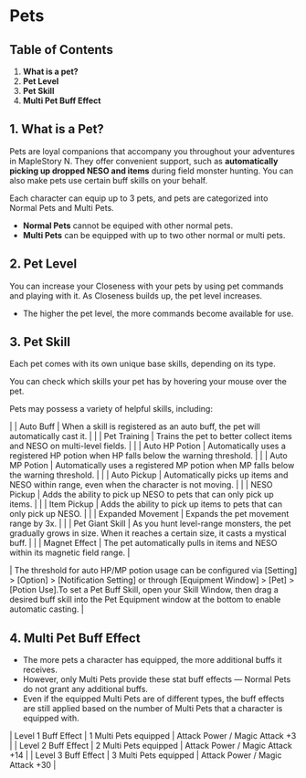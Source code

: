 # Pets
## Table of Contents
1.  **What is a pet?**
2.  **Pet Level**
3.  **Pet Skill**
4.  **Multi Pet Buff Effect**
## 1. What is a Pet?

Pets are loyal companions that accompany you throughout your adventures in MapleStory N. They offer convenient support, such as **automatically picking up dropped NESO and items** during field monster hunting. You can also make pets use certain buff skills on your behalf.

Each character can equip up to 3 pets, and pets are categorized into Normal Pets and Multi Pets.

*   **Normal Pets** cannot be equiped with other normal pets.
*   **Multi Pets** can be equipped with up to two other normal or multi pets.
## 2. Pet Level

You can increase your Closeness with your pets by using pet commands and playing with it. As Closeness builds up, the pet level increases.

*   The higher the pet level, the more commands become available for use.
## 3. Pet Skill

Each pet comes with its own unique base skills, depending on its type.

You can check which skills your pet has by hovering your mouse over the pet.

Pets may possess a variety of helpful skills, including:

|  | Auto Buff | When a skill is registered as an auto buff, the pet will automatically cast it. |
|  | Pet Training | Trains the pet to better collect items and NESO on multi-level fields. |
|  | Auto HP Potion | Automatically uses a registered HP potion when HP falls below the warning threshold. |
|  | Auto MP Potion | Automatically uses a registered MP potion when MP falls below the warning threshold. |
|  | Auto Pickup | Automatically picks up items and NESO within range, even when the character is not moving. |
|  | NESO Pickup | Adds the ability to pick up NESO to pets that can only pick up items. |
|  | Item Pickup | Adds the ability to pick up items to pets that can only pick up NESO. |
|  | Expanded Movement | Expands the pet movement range by 3x. |
|  | Pet Giant Skill | As you hunt level-range monsters, the pet gradually grows in size. When it reaches a certain size, it casts a mystical buff. |
|  | Magnet Effect | The pet automatically pulls in items and NESO within its magnetic field range. |

| The threshold for auto HP/MP potion usage can be configured via [Setting] > [Option] > [Notification Setting] or through [Equipment Window] > [Pet] > [Potion Use].To set a Pet Buff Skill, open your Skill Window, then drag a desired buff skill into the Pet Equipment window at the bottom to enable automatic casting. |

## 4. Multi Pet Buff Effect
*   The more pets a character has equipped, the more additional buffs it receives.
*   However, only Multi Pets provide these stat buff effects — Normal Pets do not grant any additional buffs.
*   Even if the equipped Multi Pets are of different types, the buff effects are still applied based on the number of Multi Pets that a character is equipped with.

| Level 1 Buff Effect | 1 Multi Pets equipped | Attack Power / Magic Attack +3 |
| Level 2 Buff Effect | 2 Multi Pets equipped | Attack Power / Magic Attack +14 |
| Level 3 Buff Effect | 3 Multi Pets equipped | Attack Power / Magic Attack +30 |